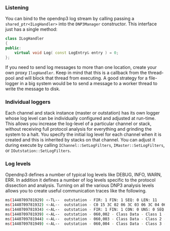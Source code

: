 ### Listening

You can bind to the opendnp3 log stream by calling passing a `shared_ptr<ILogHandler>` into the  `DNP3Manager` constructor. This interface
just has a single method:

```c++
class ILogHandler
{
public:
	virtual void Log( const LogEntry& entry ) = 0;
};
```
If you need to send log messages to more than one location, create your own proxy `IlogHandler`. Keep in mind that this is a callback from the
thread-pool and will block that thread from executing. A good strategy for a file-logger in a big system would be to send a message
to a worker thread to write the message to disk.

### Individual loggers

Each channel and stack instance (master or outstation) has its own logger whose log level can be individually configured and adjusted at run-time.
This allows you increase the log-level of a particular channel or stack, without receiving full protocol analysis for everything and grinding the
system to a halt. You specify the initial log level for each channel when it is created and this is inherited by stacks on that channel. You can
adjust it during execute by calling `IChannel::SetLogFilters`, `IMaster::SetLogFilters`, or `IOutstation::SetLogFilters`.

### Log levels

Opendnp3 defines a number of typical log levels like DEBUG, INFO, WARN, ERR. In addition it defines a number of log levels specific to the protocol dissection and analysis. Turning
on all the various DNP3 analysis levels allows you to create useful communication traces like the following.

```sh
ms(1440709781929) <-TL--  outstation - FIR: 1 FIN: 1 SEQ: 0 LEN: 11
ms(1440709781932) <-AL--  outstation - C0 15 3C 02 06 3C 03 06 3C 04 06
ms(1440709781934) <-AL--  outstation - FIR: 1 FIN: 1 CON: 0 UNS: 0 SEQ: 0 FUNC: DISABLE_UNSOLICITED
ms(1440709781939) <-AL--  outstation - 060,002 - Class Data - Class 1 - all objects
ms(1440709781944) <-AL--  outstation - 060,003 - Class Data - Class 2 - all objects
ms(1440709781949) <-AL--  outstation - 060,004 - Class Data - Class 3 - all objects
```
